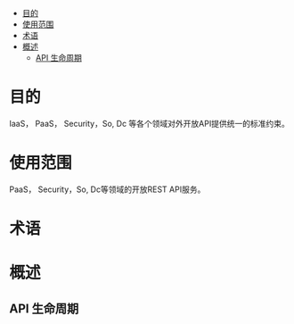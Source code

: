 - [目的](#)
- [使用范围](#)
- [术语](#)
- [概述](#)
	- [ API 生命周期](#)
# <a id="objective"></a>目的
IaaS， PaaS， Security，So, Dc 等各个领域对外开放API提供统一的标准约束。

# <a id="scope"></a>使用范围
PaaS， Security，So, Dc等领域的开放REST API服务。

# <a id="terms"></a>术语
# <a id="overview"></a>概述
## <a id="api_lifecycle"></a> API 生命周期

